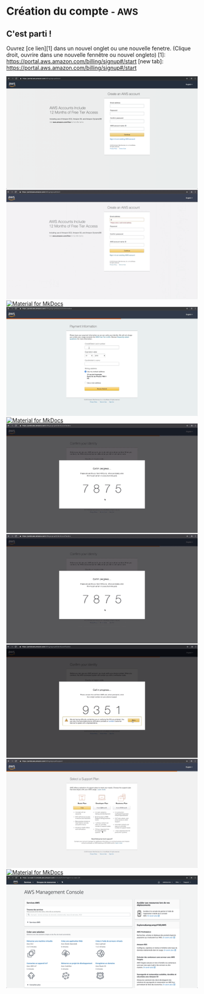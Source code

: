 # Création du compte <small>- AWS</small>

## C'est parti !

Ouvrez [ce lien][1] dans un nouvel onglet ou une nouvelle fenetre. (Clique droit, ouvrire dans une nouvelle fennêtre ou nouvel ongleto)
[1]: https://portal.aws.amazon.com/billing/signup#/start
[new tab]: https://portal.aws.amazon.com/billing/signup#/start

[![Material for MkDocs](assets/images/aws/inscription/0.png)](assets/images/aws/inscription/0.png)
[![Material for MkDocs](assets/images/aws/inscription/1.gif)](assets/images/aws/inscription/1.gif)
[![Material for MkDocs](assets/images/aws/inscription/2.gif)](assets/images/aws/inscription/2.gif)
[![Material for MkDocs](assets/images/aws/inscription/3.gif)](assets/images/aws/inscription/3.gif)
[![Material for MkDocs](assets/images/aws/inscription/4.gif)](assets/images/aws/inscription/4.gif)
[![Material for MkDocs](assets/images/aws/inscription/5.gif)](assets/images/aws/inscription/5.gif)
[![Material for MkDocs](assets/images/aws/inscription/6.gif)](assets/images/aws/inscription/6.gif)
[![Material for MkDocs](assets/images/aws/inscription/7.png)](assets/images/aws/inscription/7.png)
[![Material for MkDocs](assets/images/aws/inscription/8.gif)](assets/images/aws/inscription/8.gif)
[![Material for MkDocs](assets/images/aws/inscription/9.gif)](assets/images/aws/inscription/9.gif)
[![Material for MkDocs](assets/images/aws/inscription/10.png)](assets/images/aws/inscription/10.png)